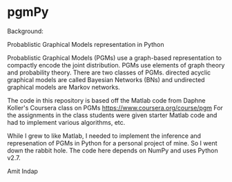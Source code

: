 pgmPy
=====

Background:

Probablistic Graphical Models representation in Python

Probablistic Graphical Models (PGMs) use a graph-based representation
to compactly encode the joint distribution. PGMs use elements of 
graph theory and probability theory. There are two classes of PGMs. 
directed acyclic graphical models are called Bayesian Networks (BNs)
and undirected graphical models are Markov networks.

The code in this repository is based off the Matlab code
from Daphne Koller's Coursera class on PGMs <https://www.coursera.org/course/pgm> For the assignments in the class students were given starter  Matlab code
and had to implement various algorithms, etc.

While I grew to like Matlab, I needed to implement the inference and represenation of PGMs in Python for a personal project of mine. So I went down the 
rabbit hole. The code here depends on NumPy and uses Python v2.7.

Amit Indap
